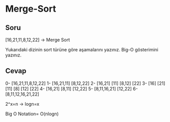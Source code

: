 # Merge-Sort

## Soru

[16,21,11,8,12,22] -> Merge Sort

Yukarıdaki dizinin sort türüne göre aşamalarını yazınız.
Big-O gösterimini yazınız.

## Cevap

0- [16,21,11,8,12,22]
1- [16,21,11] [8,12,22]
2- [16,21] [11]  [8,12] [22]
3- [16] [21] [11]  [8] [12] [22]
4- [16,21] [8,11] [12,22]
5- [8,11,16,21] [12,22]
6- [8,11,12,16,21,22]

2^x=n -> logn=x 

Big O Notation= O(nlogn)
